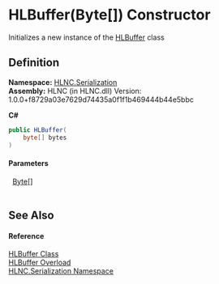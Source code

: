 # HLBuffer(Byte[]) Constructor


Initializes a new instance of the <a href="T_HLNC_Serialization_HLBuffer">HLBuffer</a> class



## Definition
**Namespace:** <a href="N_HLNC_Serialization">HLNC.Serialization</a>  
**Assembly:** HLNC (in HLNC.dll) Version: 1.0.0+f8729a03e7629d74435a0f1f1b469444b44e5bbc

**C#**
``` C#
public HLBuffer(
	byte[] bytes
)
```



#### Parameters
<dl><dt>  <a href="https://learn.microsoft.com/dotnet/api/system.byte" target="_blank" rel="noopener noreferrer">Byte</a>[]</dt><dd> </dd></dl>

## See Also


#### Reference
<a href="T_HLNC_Serialization_HLBuffer">HLBuffer Class</a>  
<a href="Overload_HLNC_Serialization_HLBuffer__ctor">HLBuffer Overload</a>  
<a href="N_HLNC_Serialization">HLNC.Serialization Namespace</a>  
